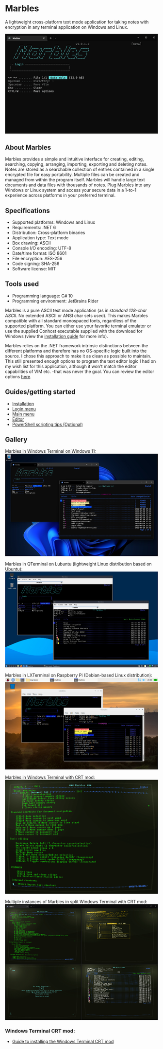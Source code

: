 # Marbles
A lightweight cross-platform text mode application for taking notes with encryption in any terminal application on Windows and Linux.

![Marbles animation](marbles.gif)


## About Marbles
Marbles provides a simple and intuitive interface for creating, editing, searching, copying, arranging, importing, exporting and deleting notes. Notes are stored as a searchable collection of entries contained in a single encrypted file for easy portability. Multiple files can be created and managed from within the program itself. Marbles will handle large text documents and data files with thousands of notes. Plug Marbles into any Windows or Linux system and access your secure data in a 1-to-1 experience across platforms in your preferred terminal.

## Specifications
- Supported platforms: Windows and Linux
- Requirements: .NET 6
- Distribution: Cross-platform binaries
- Application type: Text mode
- Box drawing: ASCII
- Console I/O encoding: UTF-8
- Date/time format: ISO 8601
- File encryption: AES-256
- Code signing: SHA-256
- Software license: MIT

## Tools used
- Programming language: C# 10
- Programming environment: JetBrains Rider

Marbles is a pure ASCII text mode application (as in _standard 128-char ASCII_. No extended ASCII or ANSI char sets used). This makes Marbles compatible with all standard monospaced fonts, regardless of the supported platform. You can either use your favorite terminal emulator or use the supplied Conhost executable supplied with the download for Windows (view the [installation guide](Guide-to-installation.md) for more info).

Marbles relies on the .NET framework intrinsic distinctions between the different platforms and therefore has no OS-specific logic built into the source. I chose this approach to make it as clean as possible to maintain. This still presented enough options to program the text editor logic I had on my wish list for this application, although it won't match the editor capabilities of VIM etc. -that was never the goal. You can review the editor options [here](Guide-to-editor.md).

## Guides/getting started
- [Installation](Guide-to-installation.md)
- [Login menu](Guide-to-login-menu.md)
- [Main menu](Guide-to-main-menu.md)
- [Editor](Guide-to-editor.md)
- [PowerShell scripting tips (Optional)](Guide-to-windows-terminal-crt.md)

## Gallery

Marbles in Windows Terminal on Windows 11:
![Marbles in WT on Windows 11](marbles-wt-win11.jpg)

Marbles in QTerminal on Lubuntu (lightweight Linux distribution based on Ubuntu):
![Marbles in QTerminal on Lubuntu](marbles-qterminal.jpg)

Marbles in LXTerminal on Raspberry Pi (Debian-based Linux distribution):
![Marbles in LXTerminal on Raspberry Pi](marbles-lxterminal.jpg)

Marbles in Windows Terminal with CRT mod:
![Marbles Windows Terminal with CRT mod](marbles-crt.gif)

Multiple instances of Marbles in split Windows Terminal with CRT mod:
![Marbles Windows Terminal split with CRT mod](marbles-wt-crt-mod.jpg)

### Windows Terminal CRT mod:

- [Guide to installing the Windows Terminal CRT mod](Guide-to-windows-terminal-crt.md)
